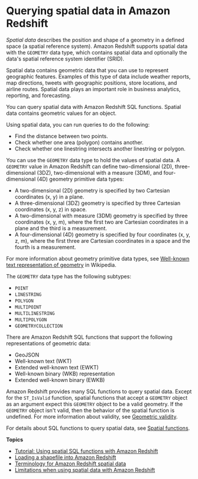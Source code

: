 # Querying spatial data in Amazon Redshift<a name="geospatial-overview"></a>

*Spatial data* describes the position and shape of a geometry in a defined space \(a spatial reference system\)\. Amazon Redshift supports spatial data with the `GEOMETRY` data type, which contains spatial data and optionally the data's spatial reference system identifier \(SRID\)\. 

Spatial data contains geometric data that you can use to represent geographic features\. Examples of this type of data include weather reports, map directions, tweets with geographic positions, store locations, and airline routes\. Spatial data plays an important role in business analytics, reporting, and forecasting\. 

You can query spatial data with Amazon Redshift SQL functions\. Spatial data contains geometric values for an object\. 

Using spatial data, you can run queries to do the following:
+ Find the distance between two points\.
+ Check whether one area \(polygon\) contains another\.
+ Check whether one linestring intersects another linestring or polygon\.

You can use the `GEOMETRY` data type to hold the values of spatial data\. A `GEOMETRY` value in Amazon Redshift can define two\-dimensional \(2D\), three\-dimensional \(3DZ\), two\-dimensional with a measure \(3DM\), and four\-dimensional \(4D\) geometry primitive data types:
+ A two\-dimensional \(2D\) geometry is specified by two Cartesian coordinates \(x, y\) in a plane\.
+ A three\-dimensional \(3DZ\) geometry is specified by three Cartesian coordinates \(x, y, z\) in space\.
+ A two\-dimensional with measure \(3DM\) geometry is specified by three coordinates \(x, y, m\), where the first two are Cartesian coordinates in a plane and the third is a measurement\.
+ A four\-dimensional \(4D\) geometry is specified by four coordinates \(x, y, z, m\), where the first three are Cartesian coordinates in a space and the fourth is a measurement\.

For more information about geometry primitive data types, see [Well\-known text representation of geometry](https://en.wikipedia.org/wiki/Well-known_text_representation_of_geometry) in Wikipedia\.   

The `GEOMETRY` data type has the following subtypes: 
+ `POINT`
+ `LINESTRING`
+ `POLYGON`
+ `MULTIPOINT`
+ `MULTILINESTRING`
+ `MULTIPOLYGON`
+ `GEOMETRYCOLLECTION`

There are Amazon Redshift SQL functions that support the following representations of geometric data:
+ GeoJSON
+ Well\-known text \(WKT\) 
+ Extended well\-known text \(EWKT\)
+ Well\-known binary \(WKB\) representation 
+ Extended well\-known binary \(EWKB\)

Amazon Redshift provides many SQL functions to query spatial data\. Except for the `ST_IsValid` function, spatial functions that accept a `GEOMETRY` object as an argument expect this `GEOMETRY` object to be a valid geometry\. If the `GEOMETRY` object isn't valid, then the behavior of the spatial function is undefined\. For more information about validity, see [Geometric validity](spatial-terminology.md#spatial-terminology-validity)\. 

For details about SQL functions to query spatial data, see [Spatial functions](geospatial-functions.md)\. 

**Topics**
+ [Tutorial: Using spatial SQL functions with Amazon Redshift](spatial-tutorial.md)
+ [Loading a shapefile into Amazon Redshift](spatial-copy-shapefile.md)
+ [Terminology for Amazon Redshift spatial data](spatial-terminology.md)
+ [Limitations when using spatial data with Amazon Redshift](spatial-limitations.md)